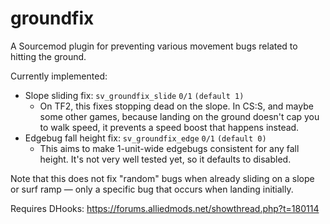 # groundfix

A Sourcemod plugin for preventing various movement bugs related to hitting the ground.

Currently implemented:
* Slope sliding fix: `sv_groundfix_slide` `0/1` `(default 1)`
  * On TF2, this fixes stopping dead on the slope. In CS:S, and maybe some other games, because landing on the ground doesn't cap you to walk speed, it prevents a speed boost that happens instead.
* Edgebug fall height fix: `sv_groundfix_edge` `0/1` `(default 0)`
  * This aims to make 1-unit-wide edgebugs consistent for any fall height. It's not very well tested yet, so it defaults to disabled.

Note that this does not fix "random" bugs when already sliding on a slope or surf ramp — only a specific bug that occurs when landing initially.

Requires DHooks: https://forums.alliedmods.net/showthread.php?t=180114
